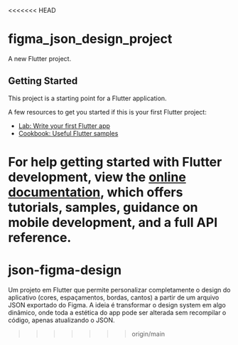 <<<<<<< HEAD
# figma_json_design_project

A new Flutter project.

## Getting Started

This project is a starting point for a Flutter application.

A few resources to get you started if this is your first Flutter project:

- [Lab: Write your first Flutter app](https://docs.flutter.dev/get-started/codelab)
- [Cookbook: Useful Flutter samples](https://docs.flutter.dev/cookbook)

For help getting started with Flutter development, view the
[online documentation](https://docs.flutter.dev/), which offers tutorials,
samples, guidance on mobile development, and a full API reference.
=======
# json-figma-design
Um projeto em Flutter que permite personalizar completamente o design do aplicativo (cores, espaçamentos, bordas, cantos) a partir de um arquivo JSON exportado do Figma. A ideia é transformar o design system em algo dinâmico, onde toda a estética do app pode ser alterada sem recompilar o código, apenas atualizando o JSON.
>>>>>>> origin/main

